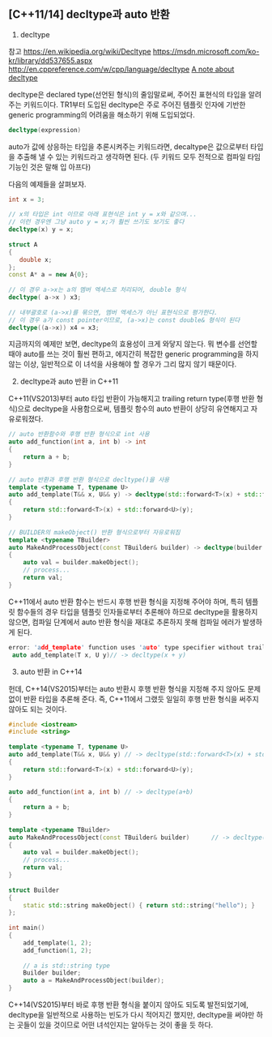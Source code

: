 ## [C++11/14] decltype과 auto 반환

1. decltype

참고
https://en.wikipedia.org/wiki/Decltype
https://msdn.microsoft.com/ko-kr/library/dd537655.aspx
http://en.cppreference.com/w/cpp/language/decltype
[A note about decltype](http://www.drdobbs.com/cpp/a-note-about-decltype/231002789)

decltype은 declared type(선언된 형식)의 줄임말로써, 주어진 표현식의 타입을 알려주는 키워드이다.
TR1부터 도입된 decltype은 주로 주어진 템플릿 인자에 기반한 generic programming의 어려움을 해소하기 위해 도입되었다.

```c++
decltype(expression)
```

auto가 값에 상응하는 타입을 추론시켜주는 키워드라면,
decaltype은 값으로부터 타입을 추출해 낼 수 있는 키워드라고 생각하면 된다.
(두 키워드 모두 전적으로 컴파일 타임 기능인 것은 말해 입 아프다)

다음의 예제들을 살펴보자.

```c++
int x = 3;
 
// x의 타입은 int 이므로 아래 표현식은 int y = x와 같으며...
// 이런 경우엔 그냥 auto y = x;가 훨씬 쓰기도 보기도 좋다
decltype(x) y = x;
 
struct A
{
   double x;
};
const A* a = new A{0};
 
// 이 경우 a->x는 a의 멤버 엑세스로 처리되어, double 형식
decltype( a->x ) x3;
 
// 내부괄호로 (a->x)를 묶으면, 멤버 엑세스가 아닌 표현식으로 평가한다.
// 이 경우 a가 const pointer이므로, (a->x)는 const double& 형식이 된다
decltype((a->x)) x4 = x3;
```

지금까지의 예제만 보면, decltype의 효용성이 크게 와닿지 않는다.
뭐 변수를 선언할 때야 auto를 쓰는 것이 훨씬 편하고, 에지간히 복잡한 generic programming을 하지 않는 이상, 일반적으로 이 녀석을 사용해야 할 경우가 그리 많지 않기 때문이다.

2. decltype과 auto 반환 in C++11

C++11(VS2013)부터 auto 타입 반환이 가능해지고 trailing return type(후행 반환 형식)으로 decltype을 사용함으로써,
템플릿 함수의 auto 반환이 상당히 유연해지고 자유로워졌다.

```c++
// auto 반환함수와 후행 반환 형식으로 int 사용
auto add_function(int a, int b) -> int
{
    return a + b;
}
 
// auto 반환과 후행 반환 형식으로 decltype()을 사용
template <typename T, typename U>
auto add_template(T&& x, U&& y) -> decltype(std::forward<T>(x) + std::forward<U>(y))
{
    return std::forward<T>(x) + std::forward<U>(y);    
}
 
// BUILDER의 makeObject() 반환 형식으로부터 자유로워짐
template <typename TBuilder>
auto MakeAndProcessObject(const TBuilder& builder) -> decltype(builder.makeObject())
{
    auto val = builder.makeObject();
    // process...
    return val;
}
```

C++11에서 auto 반환 함수는 반드시 후행 반환 형식을 지정해 주어야 하며,
특히 템플릿 함수들의 경우 타입을 템플릿 인자들로부터 추론해야 하므로 decltype을 활용하지 않으면,
컴파일 단계에서 auto 반환 형식을 재대로 추론하지 못해 컴파일 에러가 발생하게 된다.

```c++
error: 'add_template' function uses 'auto' type specifier without trailing return type
 auto add_template(T x, U y)// -> decltype(x + y)
```

3. auto 반환 in C++14

헌데, C++14(VS2015)부터는 auto 반환시 후행 반환 형식을 지정해 주지 않아도 문제 없이 반환 타입을 추론해 준다.
즉, C++11에서 그랬듯 일일히 후행 반환 형식을 써주지 않아도 되는 것이다.

```c++
#include <iostream>
#include <string>
 
template <typename T, typename U>  
auto add_template(T&& x, U&& y) // -> decltype(std::forward<T>(x) + std::forward<U>(y))
{
    return std::forward<T>(x) + std::forward<U>(y);    
}
 
auto add_function(int a, int b) // -> decltype(a+b)
{
    return a + b;
}
 
template <typename TBuilder>
auto MakeAndProcessObject(const TBuilder& builder)      // -> decltype(builder.makeObject())
{
    auto val = builder.makeObject();
    // process...
    return val;
}
 
struct Builder
{
    static std::string makeObject() { return std::string("hello"); }
};
 
int main()
{
    add_template(1, 2);
    add_function(1, 2);
   
    // a is std::string type
    Builder builder;
    auto a = MakeAndProcessObject(builder);
}
```

C++14(VS2015)부터 바로 후행 반환 형식을 붙이지 않아도 되도록 발전되었기에,
decltype을 일반적으로 사용하는 빈도가 다시 적어지긴 했지만, decltype을 써야만 하는 곳들이 있을 것이므로 어떤 녀석인지는 알아두는 것이 좋을 듯 하다.